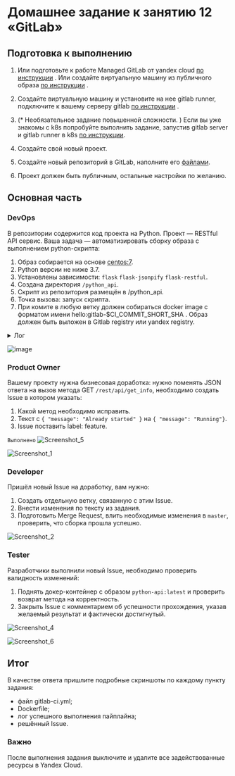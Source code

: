 # Домашнее задание к занятию 12 «GitLab»

## Подготовка к выполнению


1. Или подготовьте к работе Managed GitLab от yandex cloud [по инструкции](https://cloud.yandex.ru/docs/managed-gitlab/operations/instance/instance-create) .
Или создайте виртуальную машину из публичного образа [по инструкции](https://cloud.yandex.ru/marketplace/products/yc/gitlab ) .
2. Создайте виртуальную машину и установите на нее gitlab runner, подключите к вашему серверу gitlab  [по инструкции](https://docs.gitlab.com/runner/install/linux-repository.html) .

3. (* Необязательное задание повышенной сложности. )  Если вы уже знакомы с k8s попробуйте выполнить задание, запустив gitlab server и gitlab runner в k8s  [по инструкции](https://cloud.yandex.ru/docs/tutorials/infrastructure-management/gitlab-containers). 

4. Создайте свой новый проект.
5. Создайте новый репозиторий в GitLab, наполните его [файлами](./repository).
6. Проект должен быть публичным, остальные настройки по желанию.

## Основная часть

### DevOps

В репозитории содержится код проекта на Python. Проект — RESTful API сервис. Ваша задача — автоматизировать сборку образа с выполнением python-скрипта:

1. Образ собирается на основе [centos:7](https://hub.docker.com/_/centos?tab=tags&page=1&ordering=last_updated).
2. Python версии не ниже 3.7.
3. Установлены зависимости: `flask` `flask-jsonpify` `flask-restful`.
4. Создана директория `/python_api`.
5. Скрипт из репозитория размещён в /python_api.
6. Точка вызова: запуск скрипта.
7. При комите в любую ветку должен собираться docker image с форматом имени hello:gitlab-$CI_COMMIT_SHORT_SHA . Образ должен быть выложен в Gitlab registry или yandex registry.

<details><summary>Лог</summary>
  
```bash
Running with gitlab-runner 16.7.0 (102c81ba)
  on Ubuntu VXsxPufmP, system ID: s_b19d5bbfc5fd
Preparing the "docker" executor
00:39
Using Docker executor with image docker:20.10.5 ...
Starting service docker:20.10.5-dind ...
Authenticating with credentials from /root/.docker/config.json
Pulling docker image docker:20.10.5-dind ...
Using docker image sha256:0a9822c8848df3eb0a1562e553fdd54215939ef0a528434ee026c64ff645148c for docker:20.10.5-dind with digest docker@sha256:e4ecd4e9ad5140d584669451b05e406d8cf7603e51972b862178ad93c38b2b08 ...
Waiting for services to be up and running (timeout 30 seconds)...
*** WARNING: Service runner-vxsxpufmp-project-1-concurrent-0-d7ff792a052c4982-docker-0 probably didn't start properly.
Health check error:
service "runner-vxsxpufmp-project-1-concurrent-0-d7ff792a052c4982-docker-0-wait-for-service" timeout
Health check container logs:
2023-12-23T21:59:16.465159368Z waiting for TCP connection to 172.17.0.4 on [2375 2376]...
2023-12-23T21:59:16.465211861Z dialing 172.17.0.4:2376...
2023-12-23T21:59:16.465385896Z dialing 172.17.0.4:2375...
2023-12-23T21:59:17.472630571Z dialing 172.17.0.4:2375...
2023-12-23T21:59:17.472663653Z dialing 172.17.0.4:2376...
Service container logs:
2023-12-23T21:59:15.627770950Z Generating RSA private key, 4096 bit long modulus (2 primes)
2023-12-23T21:59:15.769992553Z ....................................................++++
2023-12-23T21:59:15.911550673Z .....................................................++++
2023-12-23T21:59:15.911769883Z e is 65537 (0x010001)
2023-12-23T21:59:15.921652459Z Generating RSA private key, 4096 bit long modulus (2 primes)
2023-12-23T21:59:16.060403765Z ....................................................++++
2023-12-23T21:59:16.165978856Z ......................................++++
2023-12-23T21:59:16.166186173Z e is 65537 (0x010001)
2023-12-23T21:59:16.183817440Z Signature ok
2023-12-23T21:59:16.183829863Z subject=CN = docker:dind server
2023-12-23T21:59:16.183938646Z Getting CA Private Key
2023-12-23T21:59:16.199780541Z /certs/server/cert.pem: OK
2023-12-23T21:59:16.202034788Z Generating RSA private key, 4096 bit long modulus (2 primes)
2023-12-23T21:59:16.299155228Z .................................++++
2023-12-23T21:59:16.428857223Z ................................................++++
2023-12-23T21:59:16.429096409Z e is 65537 (0x010001)
2023-12-23T21:59:16.444864686Z Signature ok
2023-12-23T21:59:16.445014486Z subject=CN = docker:dind client
2023-12-23T21:59:16.445177269Z Getting CA Private Key
2023-12-23T21:59:16.453889835Z /certs/client/cert.pem: OK
2023-12-23T21:59:16.455992750Z mount: permission denied (are you root?)
2023-12-23T21:59:16.456073501Z Could not mount /sys/kernel/security.
2023-12-23T21:59:16.456079001Z AppArmor detection and --privileged mode might break.
2023-12-23T21:59:16.456897510Z mount: permission denied (are you root?)
*********
Authenticating with credentials from /root/.docker/config.json
Pulling docker image docker:20.10.5 ...
Using docker image sha256:1588477122de4fdfe9fcb9ddeeee6ac6b93e9e05a65c68a6e22add0a98b8e0fe for docker:20.10.5 with digest docker@sha256:7ed427295687586039ff3433bb9b4419c5cf1e6294025dadf7641126665a78f5 ...
Preparing environment
00:01
Running on runner-vxsxpufmp-project-1-concurrent-0 via UbuntaTEST...
Getting source from Git repository
00:01
Fetching changes with git depth set to 20...
Reinitialized existing Git repository in /builds/fe1br0/netology/.git/
Checking out 653b242e as detached HEAD (ref is main)...
Skipping Git submodules setup
Executing "step_script" stage of the job script
00:33
Using docker image sha256:1588477122de4fdfe9fcb9ddeeee6ac6b93e9e05a65c68a6e22add0a98b8e0fe for docker:20.10.5 with digest docker@sha256:7ed427295687586039ff3433bb9b4419c5cf1e6294025dadf7641126665a78f5 ...
$ docker build -t $CI_REGISTRY/fe1br0/netology/app:latest .
Step 1/6 : FROM centos:7
 ---> eeb6ee3f44bd
Step 2/6 : RUN yum install python3 python3-pip -y
 ---> Using cache
 ---> 1d4b65c1fce9
Step 3/6 : COPY requirements.txt requirements.txt
 ---> Using cache
 ---> 12c4f988c705
Step 4/6 : RUN pip3 install -r requirements.txt
 ---> Using cache
 ---> 7df4a54c89b8
Step 5/6 : COPY app.py app.py
 ---> Using cache
 ---> 056fc49620b6
Step 6/6 : CMD ["python3", "app.py"]
 ---> Using cache
 ---> 8a8b85457653
Successfully built 8a8b85457653
Successfully tagged fe1br0.gitlab.yandexcloud.net:5050/fe1br0/netology/app:latest
$ docker login -u "$CI_REGISTRY_USER" -p "$CI_REGISTRY_PASSWORD" $CI_REGISTRY
WARNING! Using --password via the CLI is insecure. Use --password-stdin.
WARNING! Your password will be stored unencrypted in /root/.docker/config.json.
Configure a credential helper to remove this warning. See
https://docs.docker.com/engine/reference/commandline/login/#credentials-store
Login Succeeded
$ docker push $CI_REGISTRY/fe1br0/netology/app:latest
The push refers to repository [fe1br0.gitlab.yandexcloud.net:5050/fe1br0/netology/app]
dda9971df7d9: Preparing
868508c12858: Preparing
3a248ff23bcb: Preparing
24f55a1764e4: Preparing
174f56854903: Preparing
3a248ff23bcb: Pushed
dda9971df7d9: Pushed
868508c12858: Pushed
174f56854903: Pushed
24f55a1764e4: Pushed
latest: digest: sha256:517fb7a640ebceea773e9d2f086c0e2c6403585912742140eb7dd66cc55ce0b5 size: 1366
Cleaning up project directory and file based variables
00:01
Job succeeded
```
</details>

![image](https://github.com/Fe1br0/mnt-homeworks/assets/106814458/c9436cda-9d79-4e3c-898d-f1ead48eed76)


### Product Owner

Вашему проекту нужна бизнесовая доработка: нужно поменять JSON ответа на вызов метода GET `/rest/api/get_info`, необходимо создать Issue в котором указать:

1. Какой метод необходимо исправить.
2. Текст с `{ "message": "Already started" }` на `{ "message": "Running"}`.
3. Issue поставить label: feature.

```Выполнено```
![Screenshot_5](https://github.com/Fe1br0/mnt-homeworks/assets/106814458/c49e1b10-a8b4-4880-bbab-f82d7ebd95df)

![Screenshot_1](https://github.com/Fe1br0/mnt-homeworks/assets/106814458/841dd36d-d28e-4bd0-b550-4258ff451d41)



### Developer

Пришёл новый Issue на доработку, вам нужно:

1. Создать отдельную ветку, связанную с этим Issue.
2. Внести изменения по тексту из задания.
3. Подготовить Merge Request, влить необходимые изменения в `master`, проверить, что сборка прошла успешно.


![Screenshot_2](https://github.com/Fe1br0/mnt-homeworks/assets/106814458/9e82b421-4706-4e94-a90a-c9f15015ce66)



### Tester

Разработчики выполнили новый Issue, необходимо проверить валидность изменений:

1. Поднять докер-контейнер с образом `python-api:latest` и проверить возврат метода на корректность.
2. Закрыть Issue с комментарием об успешности прохождения, указав желаемый результат и фактически достигнутый.

![Screenshot_4](https://github.com/Fe1br0/mnt-homeworks/assets/106814458/ed7f526a-3e16-46e2-8a66-2775c6e81a22)

![Screenshot_6](https://github.com/Fe1br0/mnt-homeworks/assets/106814458/aada360f-9431-46f2-aab4-92d2a950fcc4)


## Итог

В качестве ответа пришлите подробные скриншоты по каждому пункту задания:

- файл gitlab-ci.yml; 
- Dockerfile; 
- лог успешного выполнения пайплайна;
- решённый Issue.

### Важно 
После выполнения задания выключите и удалите все задействованные ресурсы в Yandex Cloud.

